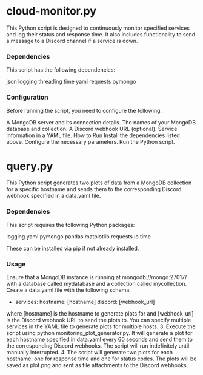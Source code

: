 # cloud-monitor.py #
This Python script is designed to continuously monitor specified services and log their status and response time. It also includes functionality to send a message to a Discord channel if a service is down.

### Dependencies ###
This script has the following dependencies:

json
logging
threading
time
yaml
requests
pymongo

### Configuration ###
Before running the script, you need to configure the following:

A MongoDB server and its connection details.
The names of your MongoDB database and collection.
A Discord webhook URL (optional).
Service information in a YAML file.
How to Run
Install the dependencies listed above.
Configure the necessary parameters.
Run the Python script.

# query.py #
This Python script generates two plots of data from a MongoDB collection for a specific hostname and sends them to the corresponding Discord webhook specified in a data.yaml file.

### Dependencies ###
This script requires the following Python packages:

logging
yaml
pymongo
pandas
matplotlib
requests
io
time

These can be installed via pip if not already installed.

### Usage ###
Ensure that a MongoDB instance is running at mongodb://mongo:27017/ with a database called mydatabase and a collection called mycollection.
Create a data.yaml file with the following schema:
- services:
    hostname: [hostname]
    discord: [webhook_url]


where [hostname] is the hostname to generate plots for and [webhook_url] is the Discord webhook URL to send the plots to. You can specify multiple services in the YAML file to generate plots for multiple hosts. 3. Execute the script using python monitoring_plot_generator.py. It will generate a plot for each hostname specified in data.yaml every 60 seconds and send them to the corresponding Discord webhooks. The script will run indefinitely until manually interrupted. 4. The script will generate two plots for each hostname: one for response time and one for status codes. The plots will be saved as plot.png and sent as file attachments to the Discord webhooks.
